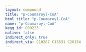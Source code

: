 ```yaml
---
layout: compound
title: "p-Coumaroyl-CoA"
html_title: "p-Coumaroyl-CoA"
name: "p-Coumaroyl-CoA"
kegg_id: C00223
native: false
indirect_only: true
indirect_via: C10287 C15531 C20154
---
```

